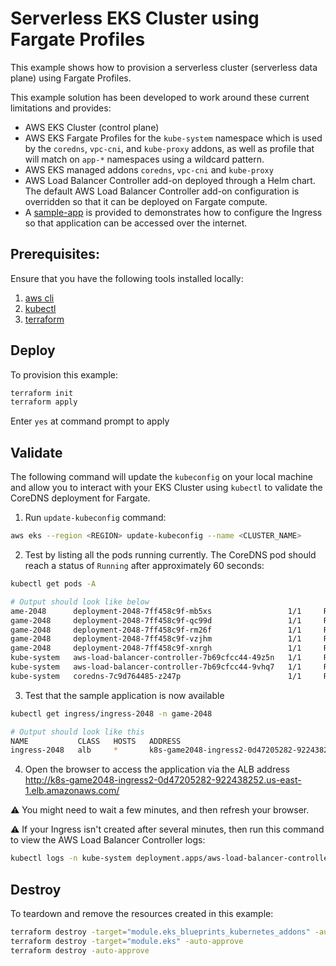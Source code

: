 # Serverless EKS Cluster using Fargate Profiles

This example shows how to provision a serverless cluster (serverless data plane) using Fargate Profiles.

This example solution has been developed to work around these current limitations and provides:

- AWS EKS Cluster (control plane)
- AWS EKS Fargate Profiles for the `kube-system` namespace which is used by the `coredns`, `vpc-cni`, and `kube-proxy` addons, as well as profile that will match on `app-*` namespaces using a wildcard pattern.
- AWS EKS managed addons `coredns`, `vpc-cni` and `kube-proxy`
- AWS Load Balancer Controller add-on deployed through a Helm chart. The default AWS Load Balancer Controller add-on configuration is overridden so that it can be deployed on Fargate compute.
- A [sample-app](./sample-app) is provided to demonstrates how to configure the Ingress so that application can be accessed over the internet.

## Prerequisites:

Ensure that you have the following tools installed locally:

1. [aws cli](https://docs.aws.amazon.com/cli/latest/userguide/install-cliv2.html)
2. [kubectl](https://Kubernetes.io/docs/tasks/tools/)
3. [terraform](https://learn.hashicorp.com/tutorials/terraform/install-cli)

## Deploy

To provision this example:

```sh
terraform init
terraform apply
```

Enter `yes` at command prompt to apply

## Validate

The following command will update the `kubeconfig` on your local machine and allow you to interact with your EKS Cluster using `kubectl` to validate the CoreDNS deployment for Fargate.

1. Run `update-kubeconfig` command:

```sh
aws eks --region <REGION> update-kubeconfig --name <CLUSTER_NAME>
```

2. Test by listing all the pods running currently. The CoreDNS pod should reach a status of `Running` after approximately 60 seconds:

```sh
kubectl get pods -A

# Output should look like below
ame-2048      deployment-2048-7ff458c9f-mb5xs                 1/1     Running   0          5h23m
game-2048     deployment-2048-7ff458c9f-qc99d                 1/1     Running   0          4h23m
game-2048     deployment-2048-7ff458c9f-rm26f                 1/1     Running   0          4h23m
game-2048     deployment-2048-7ff458c9f-vzjhm                 1/1     Running   0          4h23m
game-2048     deployment-2048-7ff458c9f-xnrgh                 1/1     Running   0          4h23m
kube-system   aws-load-balancer-controller-7b69cfcc44-49z5n   1/1     Running   0          5h42m
kube-system   aws-load-balancer-controller-7b69cfcc44-9vhq7   1/1     Running   0          5h43m
kube-system   coredns-7c9d764485-z247p                        1/1     Running   0          6h1m
```

3. Test that the sample application is now available

```sh
kubectl get ingress/ingress-2048 -n game-2048

# Output should look like this
NAME           CLASS   HOSTS   ADDRESS                                                                  PORTS   AGE
ingress-2048   alb     *       k8s-game2048-ingress2-0d47205282-922438252.us-east-1.elb.amazonaws.com   80      4h28m
```

4. Open the browser to access the application via the ALB address http://k8s-game2048-ingress2-0d47205282-922438252.us-east-1.elb.amazonaws.com/

⚠️ You might need to wait a few minutes, and then refresh your browser.

⚠️ If your Ingress isn't created after several minutes, then run this command to view the AWS Load Balancer Controller logs:

```sh
kubectl logs -n kube-system deployment.apps/aws-load-balancer-controller
```

## Destroy

To teardown and remove the resources created in this example:

```sh
terraform destroy -target="module.eks_blueprints_kubernetes_addons" -auto-approve
terraform destroy -target="module.eks" -auto-approve
terraform destroy -auto-approve
```

